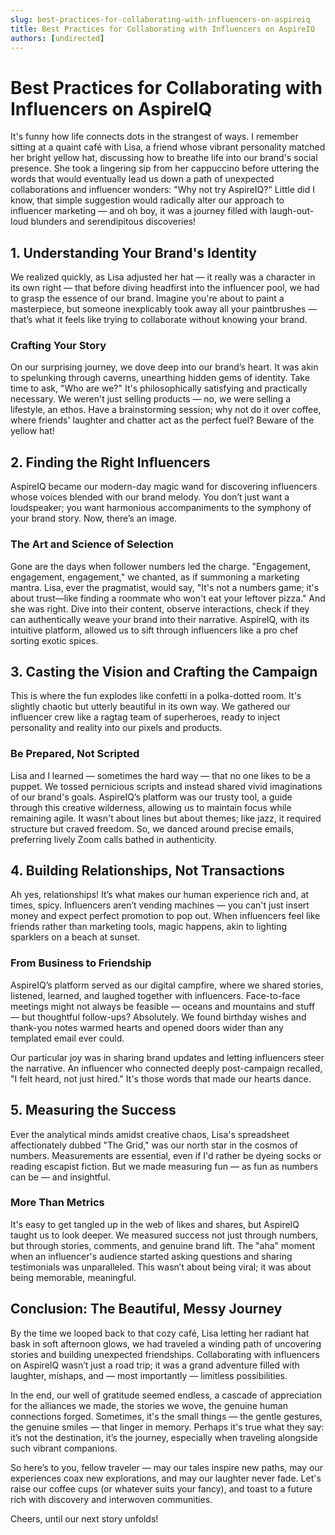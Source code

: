 ```yaml
---
slug: best-practices-for-collaborating-with-influencers-on-aspireiq
title: Best Practices for Collaborating with Influencers on AspireIQ
authors: [undirected]
---
```



# Best Practices for Collaborating with Influencers on AspireIQ

It's funny how life connects dots in the strangest of ways. I remember sitting at a quaint café with Lisa, a friend whose vibrant personality matched her bright yellow hat, discussing how to breathe life into our brand's social presence. She took a lingering sip from her cappuccino before uttering the words that would eventually lead us down a path of unexpected collaborations and influencer wonders: "Why not try AspireIQ?" Little did I know, that simple suggestion would radically alter our approach to influencer marketing — and oh boy, it was a journey filled with laugh-out-loud blunders and serendipitous discoveries!

## 1. Understanding Your Brand's Identity

We realized quickly, as Lisa adjusted her hat — it really was a character in its own right — that before diving headfirst into the influencer pool, we had to grasp the essence of our brand. Imagine you're about to paint a masterpiece, but someone inexplicably took away all your paintbrushes — that’s what it feels like trying to collaborate without knowing your brand. 

### Crafting Your Story

On our surprising journey, we dove deep into our brand’s heart. It was akin to spelunking through caverns, unearthing hidden gems of identity. Take time to ask, "Who are we?" It's philosophically satisfying and practically necessary. We weren't just selling products — no, we were selling a lifestyle, an ethos. Have a brainstorming session; why not do it over coffee, where friends' laughter and chatter act as the perfect fuel? Beware of the yellow hat!

## 2. Finding the Right Influencers

AspireIQ became our modern-day magic wand for discovering influencers whose voices blended with our brand melody. You don’t just want a loudspeaker; you want harmonious accompaniments to the symphony of your brand story. Now, there’s an image.

### The Art and Science of Selection

Gone are the days when follower numbers led the charge. "Engagement, engagement, engagement," we chanted, as if summoning a marketing mantra. Lisa, ever the pragmatist, would say, "It's not a numbers game; it's about trust—like finding a roommate who won't eat your leftover pizza." And she was right. Dive into their content, observe interactions, check if they can authentically weave your brand into their narrative. AspireIQ, with its intuitive platform, allowed us to sift through influencers like a pro chef sorting exotic spices.

## 3. Casting the Vision and Crafting the Campaign

This is where the fun explodes like confetti in a polka-dotted room. It's slightly chaotic but utterly beautiful in its own way. We gathered our influencer crew like a ragtag team of superheroes, ready to inject personality and reality into our pixels and products.

### Be Prepared, Not Scripted

Lisa and I learned — sometimes the hard way — that no one likes to be a puppet. We tossed pernicious scripts and instead shared vivid imaginations of our brand's goals. AspireIQ’s platform was our trusty tool, a guide through this creative wilderness, allowing us to maintain focus while remaining agile. It wasn't about lines but about themes; like jazz, it required structure but craved freedom. So, we danced around precise emails, preferring lively Zoom calls bathed in authenticity.

## 4. Building Relationships, Not Transactions

Ah yes, relationships! It’s what makes our human experience rich and, at times, spicy. Influencers aren’t vending machines — you can't just insert money and expect perfect promotion to pop out. When influencers feel like friends rather than marketing tools, magic happens, akin to lighting sparklers on a beach at sunset.

### From Business to Friendship

AspireIQ’s platform served as our digital campfire, where we shared stories, listened, learned, and laughed together with influencers. Face-to-face meetings might not always be feasible — oceans and mountains and stuff — but thoughtful follow-ups? Absolutely. We found birthday wishes and thank-you notes warmed hearts and opened doors wider than any templated email ever could. 

Our particular joy was in sharing brand updates and letting influencers steer the narrative. An influencer who connected deeply post-campaign recalled, "I felt heard, not just hired." It's those words that made our hearts dance.

## 5. Measuring the Success

Ever the analytical minds amidst creative chaos, Lisa's spreadsheet affectionately dubbed "The Grid," was our north star in the cosmos of numbers. Measurements are essential, even if I'd rather be dyeing socks or reading escapist fiction. But we made measuring fun — as fun as numbers can be — and insightful.

### More Than Metrics

It's easy to get tangled up in the web of likes and shares, but AspireIQ taught us to look deeper. We measured success not just through numbers, but through stories, comments, and genuine brand lift. The "aha" moment when an influencer's audience started asking questions and sharing testimonials was unparalleled. This wasn’t about being viral; it was about being memorable, meaningful.

## Conclusion: The Beautiful, Messy Journey

By the time we looped back to that cozy café, Lisa letting her radiant hat bask in soft afternoon glows, we had traveled a winding path of uncovering stories and building unexpected friendships. Collaborating with influencers on AspireIQ wasn’t just a road trip; it was a grand adventure filled with laughter, mishaps, and — most importantly — limitless possibilities. 

In the end, our well of gratitude seemed endless, a cascade of appreciation for the alliances we made, the stories we wove, the genuine human connections forged. Sometimes, it's the small things — the gentle gestures, the genuine smiles — that linger in memory. Perhaps it's true what they say: it’s not the destination, it’s the journey, especially when traveling alongside such vibrant companions.  

So here’s to you, fellow traveler — may our tales inspire new paths, may our experiences coax new explorations, and may our laughter never fade. Let's raise our coffee cups (or whatever suits your fancy), and toast to a future rich with discovery and interwoven communities.

Cheers, until our next story unfolds!